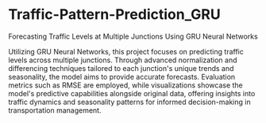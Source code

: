 # Traffic-Pattern-Prediction_GRU
Forecasting Traffic Levels at Multiple Junctions Using GRU Neural Networks

Utilizing GRU Neural Networks, this project focuses on predicting traffic levels across multiple junctions. Through advanced normalization and differencing techniques tailored to each junction's unique trends and seasonality, the model aims to provide accurate forecasts. Evaluation metrics such as RMSE are employed, while visualizations showcase the model's predictive capabilities alongside original data, offering insights into traffic dynamics and seasonality patterns for informed decision-making in transportation management.
